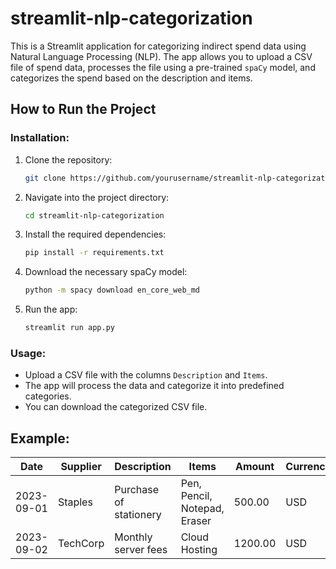 # streamlit-nlp-categorization
This is a Streamlit application for categorizing indirect spend data using Natural Language Processing (NLP). The app allows you to upload a CSV file of spend data, processes the file using a pre-trained `spaCy` model, and categorizes the spend based on the description and items.

## How to Run the Project

### Installation:

1. Clone the repository:
    ```bash
    git clone https://github.com/yourusername/streamlit-nlp-categorization.git
    ```
    
2. Navigate into the project directory:
    ```bash
    cd streamlit-nlp-categorization
    ```

3. Install the required dependencies:
    ```bash
    pip install -r requirements.txt
    ```

4. Download the necessary spaCy model:
    ```bash
    python -m spacy download en_core_web_md
    ```

5. Run the app:
    ```bash
    streamlit run app.py
    ```

### Usage:

- Upload a CSV file with the columns `Description` and `Items`.
- The app will process the data and categorize it into predefined categories.
- You can download the categorized CSV file.

## Example:

| Date       | Supplier          | Description             | Items                           | Amount  | Currency | Department   | Category        |
|------------|-------------------|-------------------------|---------------------------------|---------|----------|--------------|-----------------|
| 2023-09-01 | Staples           | Purchase of stationery  | Pen, Pencil, Notepad, Eraser    | 500.00  | USD      | Admin        | Office Supplies |
| 2023-09-02 | TechCorp          | Monthly server fees     | Cloud Hosting                   | 1200.00 | USD      | IT           | IT Services     |

